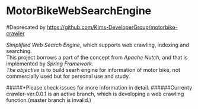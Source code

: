 # MotorBikeWebSearchEngine

#Deprecated by https://github.com/Kims-DeveloperGroup/motorbike-crawler

_Simplified Web Search Engine_, which supports web crawling, indexing and searching.</br>
This project borrows a part of the concept from _Apache Nutch_, and that is implemented by _Spring Framework_.</br>
_The objective_ is to build searh engine for information of motor bike, not commercially used but for personal use and study.</br>

#####*Please check issues for more information in detail.
######Currenty crawler-ver.0.0.1 is an active branch, which is developing a web crawling function.(master branch is invalid.)


